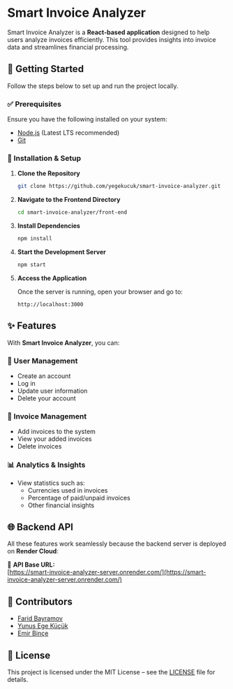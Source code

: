 # Smart Invoice Analyzer

Smart Invoice Analyzer is a **React-based application** designed to help users analyze invoices efficiently. This tool provides insights into invoice data and streamlines financial processing.

## 🚀 Getting Started

Follow the steps below to set up and run the project locally.

### ✅ Prerequisites

Ensure you have the following installed on your system:

- [Node.js](https://nodejs.org/) (Latest LTS recommended)
- [Git](https://git-scm.com/)

### 🔧 Installation & Setup

1. **Clone the Repository**

   ```sh
   git clone https://github.com/yegekucuk/smart-invoice-analyzer.git
   ```

2. **Navigate to the Frontend Directory**

   ```sh
   cd smart-invoice-analyzer/front-end
   ```

3. **Install Dependencies**

   ```sh
   npm install
   ```

4. **Start the Development Server**

   ```sh
   npm start
   ```

5. **Access the Application**

   Once the server is running, open your browser and go to:

   ```
   http://localhost:3000
   ```

## ✨ Features

With **Smart Invoice Analyzer**, you can:

### 🔐 User Management
- Create an account
- Log in
- Update user information
- Delete your account

### 📑 Invoice Management
- Add invoices to the system
- View your added invoices
- Delete invoices

### 📊 Analytics & Insights
- View statistics such as:
  - Currencies used in invoices
  - Percentage of paid/unpaid invoices
  - Other financial insights

## 🌐 Backend API

All these features work seamlessly because the backend server is deployed on **Render Cloud**:

🔗 **API Base URL:**  
[https://smart-invoice-analyzer-server.onrender.com/](https://smart-invoice-analyzer-server.onrender.com/)

## 🤝 Contributors

- [Farid Bayramov](https://github.com/fariddbayramov)
- [Yunus Ege Küçük](https://github.com/yegekucuk)
- [Emir Binçe](https://github.com/emirxk)

## 📜 License

This project is licensed under the MIT License – see the [LICENSE](LICENSE) file for details.
